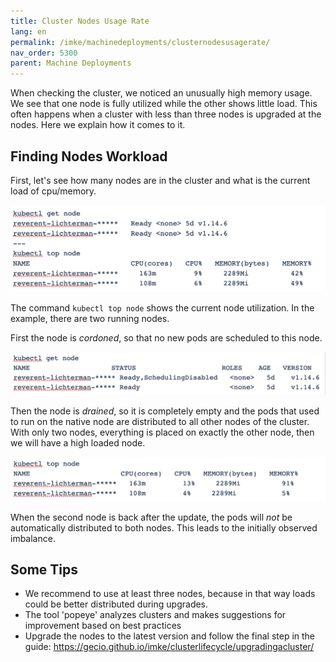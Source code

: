 ```yaml
---
title: Cluster Nodes Usage Rate
lang: en
permalink: /imke/machinedeployments/clusternodesusagerate/
nav_order: 5300
parent: Machine Deployments
---
```


When checking the cluster, we noticed an unusually high memory usage.
We see that one node is fully utilized while the other shows little load.
This often happens when a cluster with less than three nodes is upgraded at the nodes.
Here we explain how it comes to it.

## Finding Nodes Workload

First, let's see how many nodes are in the cluster and what is the current load of cpu/memory.

![Step 1](get_top_node_1.png)

The command `kubectl top node` shows the current node utilization. In the example, there are two running nodes.

First the node is *cordoned*, so that no new pods are scheduled to this node.

![Step 2](get_node_2.png)

Then the node is *drained*, so it is completely empty and the pods that used to run on the native node are distributed to all other nodes of the cluster.
With only two nodes, everything is placed on exactly the other node, then we will have a high loaded node.

![Step 3](top_node_3.png)

When the second node is back after the update, the pods will _not_ be automatically distributed to both nodes. This leads to the initially observed imbalance.

## Some Tips

* We recommend to use at least three nodes, because in that way loads could be better distributed during upgrades.
* The tool 'popeye' analyzes clusters and makes suggestions for improvement based on best practices
* Upgrade the nodes to the latest version and follow the final step in the guide: <https://gecio.github.io/imke/clusterlifecycle/upgradingacluster/>
